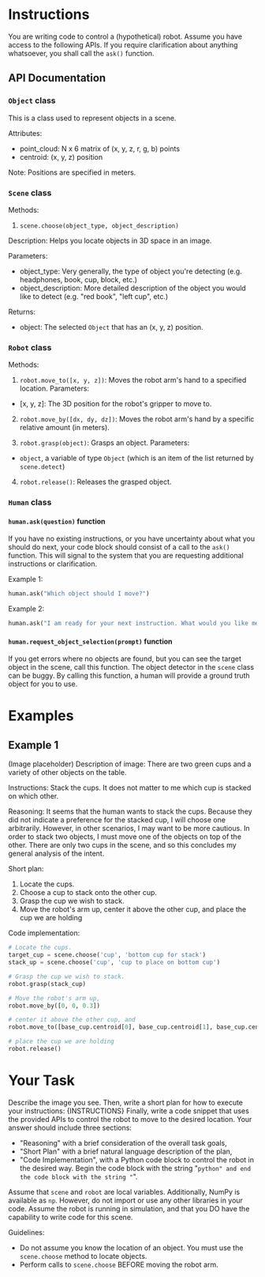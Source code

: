 # Instructions

You are writing code to control a (hypothetical) robot. Assume you have access to the following APIs. If you require clarification about anything
whatsoever, you shall call the `ask()` function.

## API Documentation

### `Object` class

This is a class used to represent objects in a scene.

Attributes:
 - point_cloud: N x 6 matrix of (x, y, z, r, g, b) points
 - centroid: (x, y, z) position

Note: Positions are specified in meters.

### `Scene` class

Methods:

1. `scene.choose(object_type, object_description)`

Description:
Helps you locate objects in 3D space in an image.

Parameters:
 - object_type: Very generally, the type of object you're detecting (e.g. headphones, book, cup, block, etc.)
 - object_description: More detailed description of the object you would like to detect (e.g. "red book", "left cup", etc.)
 
Returns:
 - object: The selected `Object` that has an (x, y, z) position.

### `Robot` class

Methods:

1. `robot.move_to([x, y, z])`: Moves the robot arm's hand to a specified location.
Parameters:
 - [x, y, z]: The 3D position for the robot's gripper to move to.
 
2. `robot.move_by([dx, dy, dz])`: Moves the robot arm's hand by a specific relative amount (in meters).

3. `robot.grasp(object)`: Grasps an object.
Parameters: 
 - `object`, a variable of type `Object` (which is an item of the list returned by `scene.detect`)

4. `robot.release()`: Releases the grasped object.

### `Human` class

#### `human.ask(question)` function
If you have no existing instructions, or you have uncertainty about what you should do next, your code
block should consist of a call to the `ask()` function. This will signal to the system that you are
requesting additional instructions or clarification.

Example 1:
```python
human.ask("Which object should I move?")
```

Example 2:
```python
human.ask("I am ready for your next instruction. What would you like me to do?")
```

#### `human.request_object_selection(prompt)` function

If you get errors where no objects are found, but you can see the target object in the scene, call
this function. The object detector in the `scene` class can be buggy. By calling this function, a
human will provide a ground truth object for you to use.

# Examples

## Example 1

(Image placeholder)
Description of image: There are two green cups and a variety of other objects on the table.

Instructions: Stack the cups. It does not matter to me which cup is stacked on which other.

Reasoning:
It seems that the human wants to stack the cups. Because they did not indicate a preference
for the stacked cup, I will choose one arbitrarily. However, in other scenarios, I may want
to be more cautious. In order to stack two objects, I must move one of the objects on top of the other.
There are only two cups in the scene, and so this concludes my general analysis of the intent.

Short plan:
1. Locate the cups.
2. Choose a cup to stack onto the other cup.
3. Grasp the cup we wish to stack.
4. Move the robot's arm up, center it above the other cup, and place the cup we are holding

Code implementation:
```python
# Locate the cups.
target_cup = scene.choose('cup', 'bottom cup for stack')
stack_up = scene.choose('cup', 'cup to place on bottom cup')

# Grasp the cup we wish to stack.
robot.grasp(stack_cup)

# Move the robot's arm up,
robot.move_by([0, 0, 0.3])

# center it above the other cup, and
robot.move_to([base_cup.centroid[0], base_cup.centroid[1], base_cup.centroid[2] + 0.2])

# place the cup we are holding
robot.release()
```

# Your Task

Describe the image you see. Then, write a short plan for how to execute your instructions: {INSTRUCTIONS}
Finally, write a code snippet that uses the provided APIs to control the robot to move to the desired location.
Your answer should include three sections:
- "Reasoning" with a brief consideration of the overall task goals,
- "Short Plan" with a brief natural language description of the plan,
- "Code Implementation", with a Python code block to control the robot in the desired way. Begin the code block with the string "```python"
and end the code block with the string "```".

Assume that `scene` and `robot` are local variables. Additionally, NumPy is available as `np`. However, do
not import or use any other libraries in your code. Assume the robot is running in simulation, and that you
DO have the capability to write code for this scene.

Guidelines:
 * Do not assume you know the location of an object. You must use the `scene.choose` method to locate objects.
 * Perform calls to `scene.choose` BEFORE moving the robot arm.
